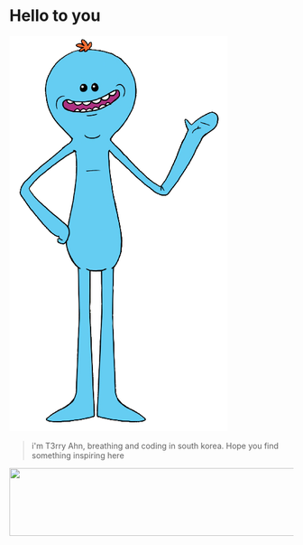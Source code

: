 # Hello to you
![pngguru com (11)](static/pngguru.com%20(11).png)

> i'm T3rry Ahn, breathing and coding in south korea.
> Hope you find something inspiring here

<a href="https://github.com/devxb/gitanimals">
  <img src="https://render.gitanimals.org/lines/{T3rryAhn}?pet-id=1" width="1000" height="120"/>
</a>

